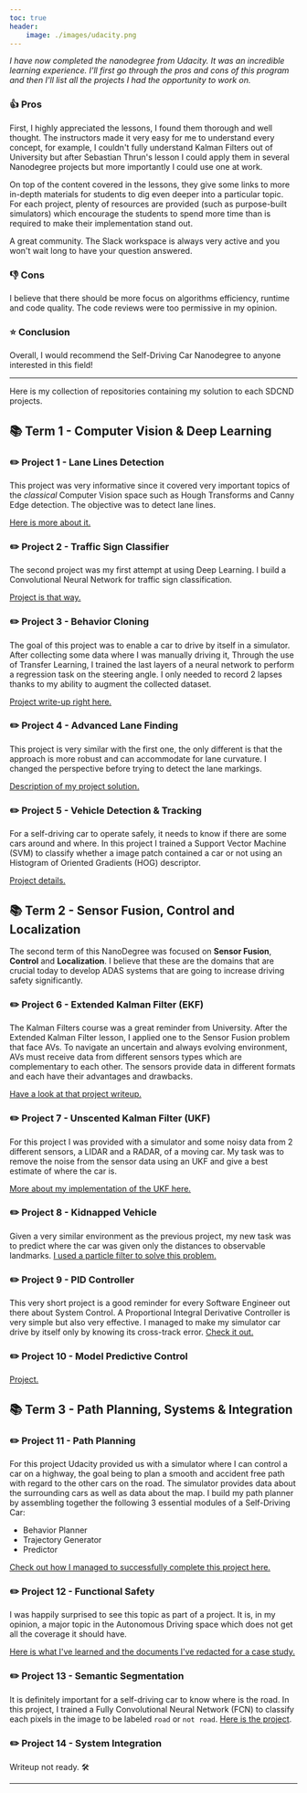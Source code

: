 ```yaml
---
toc: true
header:
    image: ./images/udacity.png
---
```


_I have now completed the nanodegree from Udacity. It was an incredible learning experience. I'll first go through the pros and cons of this program and then I'll list all the projects I had the opportunity to work on._


### 👍 Pros

First, I highly appreciated the lessons, I found them thorough and well thought. The instructors made it very easy for me to understand every concept, for example, I couldn't fully understand Kalman Filters out of University but after Sebastian Thrun's lesson I could apply them in several Nanodegree projects but more importantly I could use one at work.

On top of the content covered in the lessons, they give some links to more in-depth materials for students to dig even deeper into a particular topic. For each project, plenty of resources are provided (such as purpose-built simulators) which encourage the students to spend more time than is required to make their implementation stand out.

A great community. The Slack workspace is always very active and you won't wait long to have your question answered.

### 👎 Cons

I believe that there should be more focus on algorithms efficiency, runtime and code quality.
The code reviews were too permissive in my opinion.

### ⭐️ Conclusion

Overall, I would recommend the Self-Driving Car Nanodegree to anyone interested in this field!

---

Here is my collection of repositories containing my solution to each SDCND projects.

## 📚 Term 1 - Computer Vision & Deep Learning

### ✏️ Project 1 - Lane Lines Detection

This project was very informative since it covered very important topics of the *classical* Computer Vision space such as Hough Transforms and Canny Edge detection. The objective was to detect lane lines.

[Here is more about it.](https://labonneguigue.github.io/CarND-LaneLines-P1/)

### ✏️ Project 2 - Traffic Sign Classifier

The second project was my first attempt at using Deep Learning. I build a Convolutional Neural Network for traffic sign classification. 

[Project is that way.](https://labonneguigue.github.io/CarND-Traffic-Sign-Classifier-Project/)

### ✏️ Project 3 - Behavior Cloning

The goal of this project was to enable a car to drive by itself in a simulator. After collecting some data where I was manually driving it, Through the use of Transfer Learning, I trained the last layers of a neural network to perform a regression task on the steering angle.
I only needed to record 2 lapses thanks to my ability to augment the collected dataset.

[Project write-up right here.](https://labonneguigue.github.io/CarND-Behavioral-Cloning-P3/)

### ✏️ Project 4 - Advanced Lane Finding

This project is very similar with the first one, the only different is that the approach is more robust and can accommodate for lane curvature. I changed the perspective before trying to detect the lane markings.

[Description of my project solution.](https://labonneguigue.github.io/CarND-Advanced-Lane-Lines/)

### ✏️ Project 5 - Vehicle Detection & Tracking

For a self-driving car to operate safely, it needs to know if there are some cars around and where. In this project I trained a Support Vector Machine (SVM) to classify whether a image patch contained a car or not using an Histogram of Oriented Gradients (HOG) descriptor. 

[Project details.](https://labonneguigue.github.io/CarND-Vehicle-Detection/)

## 📚 Term 2 - Sensor Fusion, Control and Localization

The second term of this NanoDegree was focused on **Sensor Fusion**, **Control** and **Localization**. I believe that these are the domains that are crucial today to develop ADAS systems that are going to increase driving safety significantly.

### ✏️ Project 6 - Extended Kalman Filter (EKF)

The Kalman Filters course was a great reminder from University. After the Extended Kalman Filter lesson, I applied one to the Sensor Fusion problem that face AVs. To navigate an uncertain and always evolving environment, AVs must receive data from different sensors types which are complementary to each other. The sensors provide data in different formats and each have their advantages and drawbacks.

[Have a look at that project writeup.](https://labonneguigue.github.io/CarND-Extended-Kalman-Filter-Project/)

### ✏️ Project 7 - Unscented Kalman Filter (UKF)

For this project I was provided with a simulator and some noisy data from 2 different sensors, a LIDAR and a RADAR, of a moving car. My task was to remove the noise from the sensor data using an UKF and give a best estimate of where the car is.

[More about my implementation of the UKF here.](https://labonneguigue.github.io/CarND-Unscented-Kalman-Filter-Project/)

### ✏️ Project 8 - Kidnapped Vehicle

Given a very similar environment as the previous project, my new task was to predict where the car was given only the distances to observable landmarks. [I used a particle filter to solve this problem.](https://labonneguigue.github.io/CarND-Kidnapped-Vehicle-Project/)

### ✏️ Project 9 - PID Controller

This very short project is a good reminder for every Software Engineer out there about System Control. A Proportional Integral Derivative Controller is very simple but also very effective. I managed to make my simulator car drive by itself only by knowing its cross-track error. [Check it out.](https://labonneguigue.github.io/CarND-PID-Control-Project/)

### ✏️ Project 10 - Model Predictive Control


[Project.](https://labonneguigue.github.io/CarND-MPC-Project/)

## 📚 Term 3 - Path Planning, Systems & Integration

### ✏️ Project 11 - Path Planning

For this project Udacity provided us with a simulator where I can control a car on a highway, the goal being to plan a smooth and accident free path with regard to the other cars on the road. The simulator provides data about the surrounding cars as well as data about the map. I build my path planner by assembling together the following 3 essential modules of a Self-Driving Car:

* Behavior Planner
* Trajectory Generator
* Predictor

[Check out how I managed to successfully complete this project here.](https://labonneguigue.github.io/CarND-Path-Planning-Project/)

### ✏️ Project 12 - Functional Safety

I was happily surprised to see this topic as part of a project. It is, in my opinion, a major topic in the Autonomous Driving space which does not get all the coverage it should have.

[Here is what I've learned and the documents I've redacted for a case study.](https://labonneguigue.github.io/CarND-Functional-Safety-Project/) 

### ✏️ Project 13 - Semantic Segmentation

It is definitely important for a self-driving car to know where is the road. In this project, I trained a Fully Convolutional Neural Network (FCN) to classify each pixels in the image to be labeled `road` or `not road`. [Here is the project](https://labonneguigue.github.io/CarND-Semantic-Segmentation/).

### ✏️ Project 14 - System Integration

Writeup not ready. 🛠



---